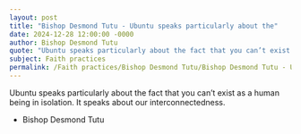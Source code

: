 ```yaml
---
layout: post
title: "Bishop Desmond Tutu - Ubuntu speaks particularly about the"
date: 2024-12-28 12:00:00 -0000
author: Bishop Desmond Tutu
quote: "Ubuntu speaks particularly about the fact that you can’t exist as a human being in isolation. It speaks about our interconnectedness."
subject: Faith practices
permalink: /Faith practices/Bishop Desmond Tutu/Bishop Desmond Tutu - Ubuntu speaks particularly about the
---
```


Ubuntu speaks particularly about the fact that you can’t exist as a human being in isolation. It speaks about our interconnectedness.

- Bishop Desmond Tutu
